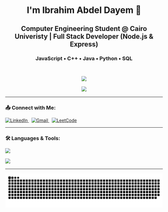 <h1 align="center">I'm Ibrahim Abdel Dayem 👋</h1>

<h2 align="center">Computer Engineering Student @ Cairo Univeristy | Full Stack Developer (Node.js & Express)</h2>
<h3 align="center">JavaScript • C++ • Java • Python • SQL</h3>

<br>

<p align="center">
  <a href="https://www.linkedin.com/in/ibrahim-hesham-abdel-dayem-b00a9832a">
    <img src="https://readme-typing-svg.herokuapp.com/?lines=Visit%20my%20LinkedIn%20Profile!;View%20my%20GitHub%20Projects;Always%20Learning%20and%20Building;Let's%20Connect%20and%20Create%20Together&font=Bold%20Code&center=true&color=30D050&pause=2000">
  </a>
</p>

<p align="center">
  <img src="https://komarev.com/ghpvc/?username=ibrahimhesham&style=flat&color=4010B0" height="25"/>
</p>

---

<h3 align="left">📤 Connect with Me:</h3>
<p align="left">
  <a href="https://www.linkedin.com/in/ibrahim-hesham-abdel-dayem-b00a9832a"> 
    <img src="https://raw.githubusercontent.com/rahuldkjain/github-profile-readme-generator/master/src/images/icons/Social/linked-in-alt.svg" height="45" alt="LinkedIn"/>
  </a>&nbsp;
  <a href="mailto:ibrahim.abdeldayem25@gmail.com"> 
    <img src="https://cdn-icons-png.flaticon.com/512/732/732200.png" height="45" alt="Gmail"/>
  </a>&nbsp;
  <a href="https://leetcode.com/u/ibraaahim11/"> 
    <img src="https://shopallpremium.com/wp-content/uploads/2022/02/LeetCode_logo_rvs.png" height="45" alt="LeetCode"/>
  </a>
</p>


---

### 🛠️ Languages & Tools:
<p align="left">
  <img src="https://go-skill-icons.vercel.app/api/icons?i=java,js,cpp,python,html,css,spring,nodejs,express,django,react,mysql,postgres,oracle,postman"/>
</p>



<p align="left">
  <img  src="https://github-readme-stats.vercel.app/api/top-langs?username=ibraaahim11&layout=compact&langs_count=1000&theme=highcontrast" />
</p>



---

<p align="left">
  <img src="https://raw.githubusercontent.com/platane/snk/output/github-contribution-grid-snake-dark.svg"/>
</p>
